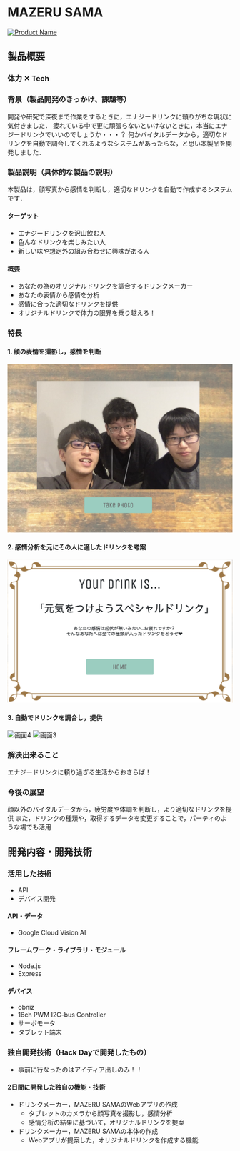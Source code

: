 # MAZERU SAMA

[![Product Name](new_thumbnail.png)](https://www.youtube.com/watch?v=5iynMGwzoSw)

## 製品概要
### 体力 ✕ Tech

### 背景（製品開発のきっかけ、課題等）
開発や研究で深夜まで作業をするときに，エナジードリンクに頼りがちな現状に気付きました．
疲れている中で更に頑張らないといけないときに，本当にエナジードリンクでいいのでしょうか・・・？
何かバイタルデータから，適切なドリンクを自動で調合してくれるようなシステムがあったらな，と思い本製品を開発しました．

### 製品説明（具体的な製品の説明）
本製品は，顔写真から感情を判断し，適切なドリンクを自動で作成するシステムです．
#### ターゲット
- エナジードリンクを沢山飲む人
- 色んなドリンクを楽しみたい人
- 新しい味や想定外の組み合わせに興味がある人
#### 概要
- あなたの為のオリジナルドリンクを調合するドリンクメーカー
- あなたの表情から感情を分析
- 感情に合った適切なドリンクを提供
- オリジナルドリンクで体力の限界を乗り越えろ！

### 特長

#### 1. 顔の表情を撮影し，感情を判断

![画面1](photo.png)
#### 2. 感情分析を元にその人に適したドリンクを考案

![画面2](result.png)
#### 3. 自動でドリンクを調合し，提供
![画面4](image2.png)
![画面3](image01.png)


### 解決出来ること
エナジードリンクに頼り過ぎる生活からおさらば！

### 今後の展望
顔以外のバイタルデータから，疲労度や体調を判断し，より適切なドリンクを提供
また，ドリンクの種類や，取得するデータを変更することで，パーティのような場でも活用

## 開発内容・開発技術
### 活用した技術
* API
* デバイス開発
#### API・データ
* Google Cloud Vision AI

#### フレームワーク・ライブラリ・モジュール
* Node.js
* Express

#### デバイス
* obniz
* 16ch PWM I2C-bus Controller
* サーボモータ
* タブレット端末

### 独自開発技術（Hack Dayで開発したもの）
* 事前に行なったのはアイディア出しのみ！！

#### 2日間に開発した独自の機能・技術

* ドリンクメーカー，MAZERU SAMAのWebアプリの作成  
  * タブレットのカメラから顔写真を撮影し，感情分析
  * 感情分析の結果に基づいて，オリジナルドリンクを提案
* ドリンクメーカー，MAZERU SAMAの本体の作成
  * Webアプリが提案した，オリジナルドリンクを作成する機能
